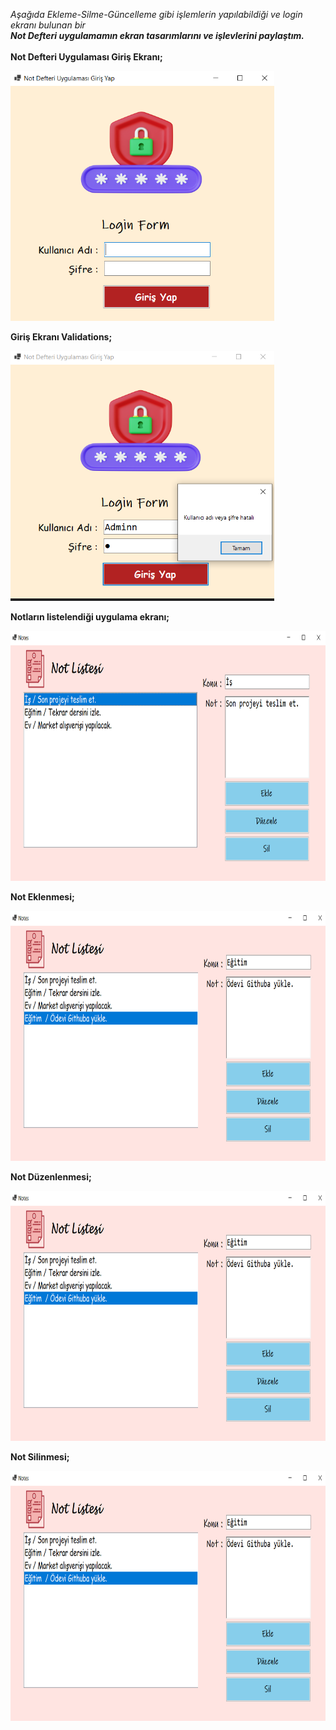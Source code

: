 <i>Aşağıda Ekleme-Silme-Güncelleme gibi işlemlerin yapılabildiği ve login ekranı bulunan bir <br><b>Not Defteri<b/> uygulamamın ekran tasarımlarını ve işlevlerini paylaştım.</i><br><br>
<b>Not Defteri Uygulaması Giriş Ekranı;</b><br>


<img src="/NotebookWinForms/img/screenshot1.PNG" style="height:400px" ><br>

<b>Giriş Ekranı Validations;</b><br>

<img src="/NotebookWinForms/img/screenshot2.PNG" style="height:400px" ><br>

<b>Notların listelendiği uygulama ekranı;<b/><br>

<img src="/NotebookWinForms/img/screenshot3.PNG" style="height:400px" ><br>

<b>Not Eklenmesi;<b/><br>

<img src="/NotebookWinForms/img/screenshot4.PNG" style="height:400px" ><br>

<b>Not Düzenlenmesi;<b/><br>

<img src="/NotebookWinForms/img/screenshot4.PNG" style="height:400px" ><br>

<b>Not Silinmesi;<b/><br>

<img src="/NotebookWinForms/img/screenshot4.PNG" style="height:400px" ><br>
